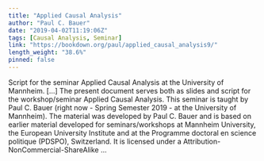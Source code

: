 ```yaml
---
title: "Applied Causal Analysis"
author: "Paul C. Bauer"
date: "2019-04-02T11:19:06Z"
tags: [Causal Analysis, Seminar]
link: "https://bookdown.org/paul/applied_causal_analysis9/"
length_weight: "38.6%"
pinned: false
---
```


Script for the seminar Applied Causal Analysis at the University of Mannheim. [...] The present document serves both as slides and script for the workshop/seminar Applied Causal Analysis. This seminar is taught by Paul C. Bauer (right now - Spring Semester 2019 - at the University of Mannheim). The material was developed by Paul C. Bauer and is based on earlier material developed for seminars/workshops at Mannheim University, the European University Institute and at the Programme doctoral en science politique (PDSPO), Switzerland. It is licensed under a Attribution-NonCommercial-ShareAlike ...
